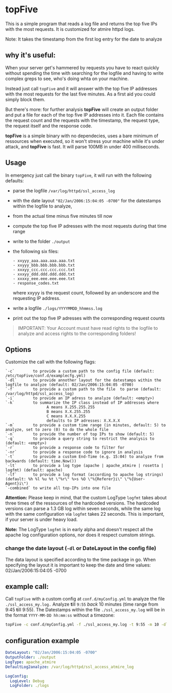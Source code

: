 topFive
=======

This is a simple program that reads a log file and returns the top five IPs with the most requests.
It is customized for atmire httpd logs.

Note: It takes the timestamp from the first log entry for the date to analyze

## why it's useful:
When your server get's hammered by requests you have to react quickly without spending the time with searching for the logfile and having to write complex greps to see, who's doing whta on your machine.

Instead just call `topFive` and it will answer with the top five IP addresses with the most requests for the last five minutes. As a first aid you could simply block them.

But there's more: for further analysis **topFive** will create an output folder and put a file for each of the top five IP addresses into it. Each file contains the request count and the requests with the timestamp, the request type, the request itself and the response code.

**topFive** is a simple binary with no dependecies, uses a bare minimum of ressources when executed, so it won't stress your machine while it's under attack, and **topFive** is fast. It will parse 100MB in under 400 milliseconds.

## Usage
In emergency just call the binary `topFive`, it will run with the following defaults:
- parse the logfile `/var/log/httpd/ssl_access_log`
- with the date layout `"02/Jan/2006:15:04:05 -0700"` for the datestamps within the logfile to analyze,
- from the actual time minus five minutes till now
- compute the top five IP adresses with the most requests during that time range
- write to the folder `./output`
- the following six files:

      - xxyyy_aaa.aaa.aaa.aaa.txt
      - xxyyy_bbb.bbb.bbb.bbb.txt
      - xxxyy_ccc.ccc.ccc.ccc.txt
      - xxxyy_ddd.ddd.ddd.ddd.txt
      - xxxxy_eee.eee.eee.eee.txt
      - response_codes.txt
    where xxyyy is the request count, followed by an underscore and the requesting IP address.
- write a logfile `./logs/YYYYMMDD_hhmmss.log`
- print out the top five IP adresses with the corresponding request counts

> IMPORTANT: 
> Your Account musst have read rights to the logfile to analyze and access rights to the corresponding folders!


## Options
Customize the call with the following flags:
```
`-c`        to provide a custom path to the config file (default: /etc/topFive/conf.d/examplecfg.yml)
`-dl`       to provide annother layout for the datestamps within the logfile to analyze (default: 02/Jan/2006:15:04:05 -0700)
`-f`        to provide a custom path to the file  to parse (default: /var/log/httpd/ssl_access_log)
`-i`        to provide an IP adress to analyze (default: <empty>)
`-k`        to summarize the IP class instead of IP addresses where
                  A means X.255.255.255 
                  B means X.X.255.255 
                  C means X.X.X.255 
                  defaults to IP adresses: X.X.X.X 
`-m`        to provide a custom time range (in minutes, default: 5) to analyze, set to zero (0) to do the whole file 
`-n`        to provide the number of top IPs to show (default: 5)
`-q`        to provide a query string to restrict the analysis to (default: <empty>)
`-r`        to provide a response code to filter for
`-nr`       to provide a response code to ignore in analysis
`-t`        to provide a custom End-Time (e.g. 15:04) to analyze from backwards (default: time.Now())
`-lt`       to provide a log type (apache | apache_atmire | rosetta | logfmt) (default: apache)
`-lf`       to provide a log format (according to apache log strings) (default: %h %l %u %t \"%r\" %>s %O \"%{Referer}i\" \"%{User-Agent}i\")
`-combined` to write all top-IPs into one file
```

**Attention:** Please keep in mind, that the custom LogType `logfmt` takes about three times of the ressources of the hardcoded versions. The hardcoded versions can parse a 1.3 GB log within seven seconds, while the same log with the same configuration via `logfmt` takes 22 seconds. This is important, if your server is under heavy load.

**Note:** The LogType `logfmt` is in early alpha and doesn't respect all the apache log configuration options, nor does it respect cumstom strings.

### change the date layout (`-dl` or DateLayout in the config file)
The data layout is specified according to the time package in go. When specifying the layout it is important to keep the date and time values: 02/Jan/2006:15:04:05 -0700

## example call:
Call `topFive` with a custom config at `conf.d/myConfig.yml` to analyze the file `./ssl_access_my.log.` Analyze **t**ill `9:55` *back* 10 minutes (time range from 9:45 **t**ill 9:55). The Datestamps within the file `./ssl_access_my.log` will be in the format `YYYY-MM-DD hh:mm:ss` without a timezone:

```bash
topFive -c conf.d/myConfig.yml -f ./ssl_access_my.log -t 9:55 -m 10 -dl "2006-01-02 15:04:05"
```

## configuration example

```yml
DateLayout: "02/Jan/2006:15:04:05 -0700"
OutputFolder: ./output
LogType: apache_atmire
DefaultLog2analyze: /var/log/httpd/ssl_access_atmire_log

LogConfig:
  LogLevel: Debug
  LogFolder: ./logs
```
